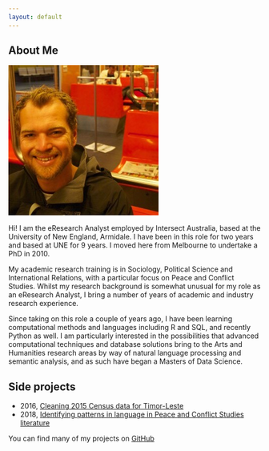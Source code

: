 ```yaml
---
layout: default
---
```


## About Me

<img class="profile-picture" src="../photo.jpg">

Hi! I am the eResearch Analyst employed by Intersect Australia, based at the University of New England, Armidale. I have been in this role for two years and based at UNE for 9 years. I moved here from Melbourne to undertake a PhD in 2010. 

My academic research training is in Sociology, Political Science and International Relations, with a particular focus on Peace and Conflict Studies. Whilst my research background is somewhat unusual for my role as an eResearch Analyst, I bring a number of years of academic and industry research experience. 

Since taking on this role a couple of years ago, I have been learning computational methods and languages including R and SQL, and recently Python as well. I am particularly interested in the possibilities that advanced computational techniques and database solutions bring to the Arts and Humanities research areas by way of natural language processing and semantic analysis, and as such have began a Masters of Data Science. 

## Side projects
* 2016, [Cleaning 2015 Census data for Timor-Leste](https://github.com/paddytobias/15census_timor_dataclean/settings)
* 2018, [Identifying patterns in language in Peace and Conflict Studies literature](https://paddytobias.github.io/language-in-peacebuilding/)

You can find many of my projects on [GitHub](https://github.com/paddytobias)
